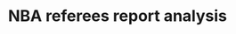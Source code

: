 ---
layout: post
title: 'NBA referees report analysis'
story: 'http://www.bostonglobe.com/sports/2015/06/03/close-games-how-often-nba-referees-get-right/KbpT1kG3Sp5ywtUqY4cCbN/story.html'
text: 'A data analysis of NBA referees decisisions in close games.' 
---